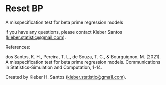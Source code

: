 # Reset BP
A misspecification test for beta prime regression models

if you have any questions, please contact Kleber Santos (kleber.statistic@gmail.com).

References:

dos Santos, K. H., Pereira, T. L., de Souza, T. C., & Bourguignon, M. (2021). A misspecification test for beta prime regression models. Communications in Statistics-Simulation and Computation, 1-14.

Created by Kleber H. Santos (kleber.statistic@gmail.com).
